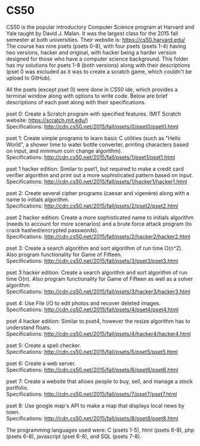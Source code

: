 # CS50
CS50 is the popular introductory Computer Science program at Harvard and Yale taught by David J. Malan. It was the largest class for the 2015 fall semester at both universities. Their website is: https://cs50.harvard.edu/                                            
The course has nine psets (psets 0-8), with four psets (psets 1-4) having two versions, hacker and original, with hacker being a harder version designed for those who have a computer science background. This folder has my solutions for psets 1-8 (both versions) along with their descriptions (pset 0 was excluded as it was to create a scratch game, which couldn't be upload to GitHub).           

All the psets (except pset 0) were done in CS50 ide, which provides a terminal window along with options to write code. Below are brief descriptions of each pset along with their specifications.

pset 0: Create a Scratch program with specified features. (MIT Scratch website: https://scratch.mit.edu/)                
Specifications: http://cdn.cs50.net/2015/fall/psets/0/pset0/pset0.html

pset 1: Create simple programs to learn basic C utilities (such as "Hello World", a shower time to water bottle converter, printing characters based on input, and minimum coin change algorithm).                                                           
Specifications: http://cdn.cs50.net/2015/fall/psets/1/pset1/pset1.html

pset 1 hacker edition: Similar to pset1, but required to make a credit card verifier algorithm and print out a more sophisticated pattern based on input.                                                                                                  
Specifications: http://cdn.cs50.net/2015/fall/psets/1/hacker1/hacker1.html

pset 2: Create several cipher programs (caesar and vigenère) along with a name to initials algorithm.                            
Specifications: http://cdn.cs50.net/2015/fall/psets/2/pset2/pset2.html

pset 2 hacker edition: Create a more sophisticated name to initials algorithm (needs to account for more scenarios) and a brute force attack program (to crack hashed/encrypted passwords).                                                                            
Specifications: http://cdn.cs50.net/2015/fall/psets/2/hacker2/hacker2.html

pset 3: Create a search algorithm and sort algorithm of run time O(n^2). Also program functionality for Game of Fifteen.              
Specifications: http://cdn.cs50.net/2015/fall/psets/3/pset3/pset3.html

pset 3 hacker edition: Create a search algorithm and sort algorithm of run time O(n). Also program functionality for Game of Fifteen as well as a solver algorithm.                                                                                                   
Specifications: http://cdn.cs50.net/2015/fall/psets/3/hacker3/hacker3.html

pset 4: Use File I/O to edit photos and recover deleted images.                                                                   
Specifications: http://cdn.cs50.net/2015/fall/psets/4/pset4/pset4.html

pset 4 hacker edition: Similar to pset4, however the resize algorithm has to understand floats.                                     
Specifications: http://cdn.cs50.net/2015/fall/psets/4/hacker4/hacker4.html

pset 5: Create a spell checker.                                                                                                    
Specifications: http://cdn.cs50.net/2015/fall/psets/5/pset5/pset5.html

pset 6: Create a web server.                                                                                                      
Specifications: http://cdn.cs50.net/2015/fall/psets/6/pset6/pset6.html

pset 7: Create a website that allows people to buy, sell, and manage a stock portfolio.                                             
Specifications: http://cdn.cs50.net/2015/fall/psets/7/pset7/pset7.html

pset 8: Use google map's API to make a map that displays local news by town.                                                       
Specifications: http://cdn.cs50.net/2015/fall/psets/8/pset8/pset8.html

The programming languages used were: C (psets 1-5), html (psets 6-8), php (psets 6-8), javascript (pset 6-8), and SQL (psets 7-8).  
